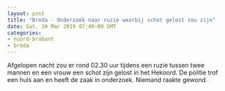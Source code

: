 ```yaml
---
layout: post
title: "Breda - Onderzoek naar ruzie waarbij schot gelost zou zijn"
date: Sat, 30 Mar 2019 07:49:00 GMT
categories: 
- noord-brabant 
- breda 
---
```


Afgelopen nacht zou er rond 02.30 uur tijdens een ruzie tussen twee mannen en een vrouw een schot zijn gelost in het Hekoord. De politie trof een huls aan en heeft de zaak in onderzoek. Niemand raakte gewond.
